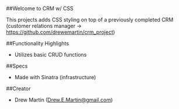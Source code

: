 ##Welcome to CRM w/ CSS

This projects adds CSS styling on top of a previously completed CRM (customer relations manager -> https://github.com/drewemartin/crm_project)

##Functionality Highlights

* Utilizes basic CRUD functions

##Specs

* Made with Sinatra (infrastructure) 

##Creator

* Drew Martin (Drew.E.Martin@gmail.com)


